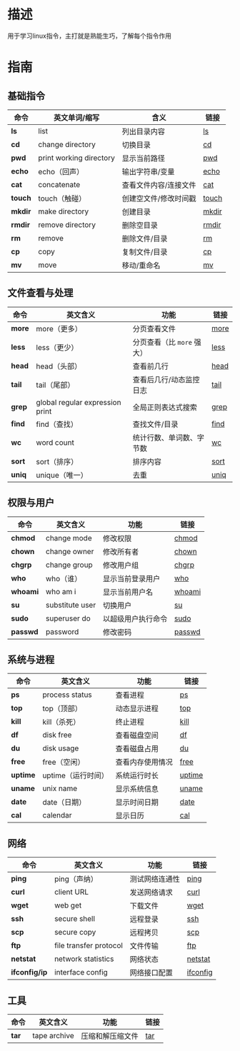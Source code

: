 # 描述
用于学习linux指令，主打就是熟能生巧，了解每个指令作用

# 指南

## 基础指令

| 命令        | 英文单词/缩写                 | 含义          | 链接     |
| --------- | ----------------------- | ----------- |--------|
| **ls**    | list                    | 列出目录内容      | [ls](./daily-practice-ls.md) |
| **cd**    | change directory        | 切换目录        | [cd](./daily-practice-cd.md) |
| **pwd**   | print working directory | 显示当前路径      | [pwd](./daily-practice-pwd.md) |
| **echo**  | echo（回声）                | 输出字符串/变量    | [echo](./daily-practice-echo.md) |
| **cat**   | concatenate             | 查看文件内容/连接文件 | [cat](./daily-practice-cat.md) |
| **touch** | touch（触碰）               | 创建空文件/修改时间戳 | [touch](./daily-practice-touch.md) |
| **mkdir** | make directory          | 创建目录        | [mkdir](./daily-practice-mkdir.md) |
| **rmdir** | remove directory        | 删除空目录       | [rmdir](./daily-practice-rmdir.md) |
| **rm**    | remove                  | 删除文件/目录     | [rm](./daily-practice-rm.md) |
| **cp**    | copy                    | 复制文件/目录     | [cp](./daily-practice-cp.md) |
| **mv**    | move                    | 移动/重命名      | [mv](./daily-practice-mv.md) |

## 文件查看与处理

| 命令       | 英文含义                            | 功能                | 链接 |
| -------- | ------------------------------- | ----------------- | --- |
| **more** | more（更多）                        | 分页查看文件            | [more](./daily-practice-more.md) |
| **less** | less（更少）                        | 分页查看（比 `more` 强大） | [less](./daily-practice-less.md) |
| **head** | head（头部）                        | 查看前几行             | [head](./daily-practice-head.md) |
| **tail** | tail（尾部）                        | 查看后几行/动态监控日志      | [tail](./daily-practice-tail.md) |
| **grep** | global regular expression print | 全局正则表达式搜索         | [grep](./daily-practice-grep.md) |
| **find** | find（查找）                        | 查找文件/目录           | [find](./daily-practice-find.md) |
| **wc**   | word count                      | 统计行数、单词数、字节数      | [wc](./daily-practice-wc.md) |
| **sort** | sort（排序）                        | 排序内容              | [sort](./daily-practice-sort.md) |
| **uniq** | unique（唯一）                      | 去重                | [uniq](./daily-practice-uniq.md) |

## 权限与用户

| 命令         | 英文含义            | 功能        | 链接 |
| ---------- | --------------- | --------- | --- |
| **chmod**  | change mode     | 修改权限      | [chmod](./daily-practice-chmod.md) |
| **chown**  | change owner    | 修改所有者     | [chown](./daily-practice-chown.md) |
| **chgrp**  | change group    | 修改用户组     | [chgrp](./daily-practice-chgrp.md) |
| **who**    | who（谁）          | 显示当前登录用户  | [who](./daily-practice-who.md) |
| **whoami** | who am i        | 显示当前用户名   | [whoami](./daily-practice-whoami.md) |
| **su**     | substitute user | 切换用户      | [su](./daily-practice-su.md) |
| **sudo**   | superuser do    | 以超级用户执行命令 | [sudo](./daily-practice-sudo.md) |
| **passwd** | password        | 修改密码      | [passwd](./daily-practice-passwd.md) |

## 系统与进程

| 命令         | 英文含义           | 功能       | 链接 |
| ---------- | -------------- | -------- | --- |
| **ps**     | process status | 查看进程     | [ps](./daily-practice-ps.md) |
| **top**    | top（顶部）        | 动态显示进程   | [top](./daily-practice-top.md) |
| **kill**   | kill（杀死）       | 终止进程     | [kill](./daily-practice-kill.md) |
| **df**     | disk free      | 查看磁盘空间   | [df](./daily-practice-df.md) |
| **du**     | disk usage     | 查看磁盘占用   | [du](./daily-practice-du.md) |
| **free**   | free（空闲）       | 查看内存使用情况 | [free](./daily-practice-free.md) |
| **uptime** | uptime（运行时间）   | 系统运行时长   | [uptime](./daily-practice-uptime.md) |
| **uname**  | unix name      | 显示系统信息   | [uname](./daily-practice-uname.md) |
| **date**   | date（日期）       | 显示时间日期   | [date](./daily-practice-date.md) |
| **cal**    | calendar       | 显示日历     | [cal](./daily-practice-cal.md) |

## 网络

| 命令              | 英文含义                   | 功能      | 链接 |
| --------------- | ---------------------- | ------- | --- |
| **ping**        | ping（声纳）               | 测试网络连通性 | [ping](./daily-practice-ping.md) |
| **curl**        | client URL             | 发送网络请求  | [curl](./daily-practice-curl.md) |
| **wget**        | web get                | 下载文件    | [wget](./daily-practice-wget.md) |
| **ssh**         | secure shell           | 远程登录    | [ssh](./daily-practice-ssh.md) |
| **scp**         | secure copy            | 远程拷贝    | [scp](./daily-practice-scp.md) |
| **ftp**         | file transfer protocol | 文件传输    | [ftp](./daily-practice-ftp.md) |
| **netstat**     | network statistics     | 网络状态    | [netstat](./daily-practice-netstat.md) |
| **ifconfig/ip** | interface config       | 网络接口配置  | [ifconfig](./daily-practice-ifconfig.md) |

## 工具
| 命令              | 英文含义                   | 功能      | 链接 |
| --------------- | ---------------------- | ------- | --- |
| **tar**         | tape archive            | 压缩和解压缩文件 | [tar](./daily-practice-tar.md) |